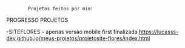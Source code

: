             Projetos feitos por mim!

PROGRESSO PROJETOS

-SITEFLORES - apenas versão mobile first finalizada
https://lucasss-dev.github.io/meus-projetos/projetosite-flores/index.html
